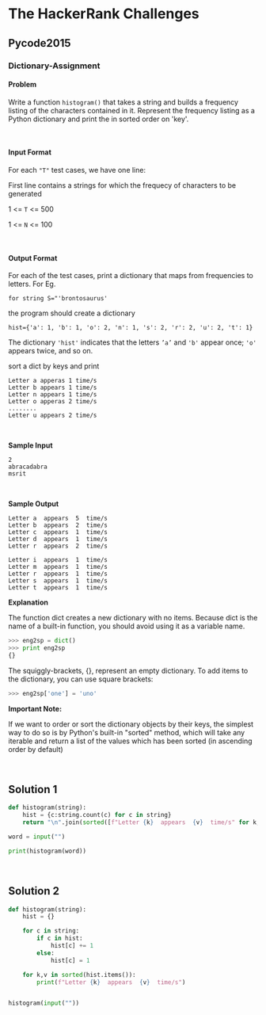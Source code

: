 # The HackerRank Challenges
## Pycode2015

### Dictionary-Assignment

#### Problem

Write a function `histogram()` that takes a string and builds a frequency listing of the characters contained in it. Represent the frequency listing as a Python dictionary and print the in sorted order on 'key'.



<br>

#### Input Format

For each `"T"` test cases, we have one line:

First line contains a strings for which the frequecy of characters to be generated

1 <= `T` <= 500

1 <= `N` <= 100

<br>



#### Output Format

For each of the test cases, print a dictionary that maps from frequencies to letters. For Eg.

`for string S="'brontosaurus'`

the program should create a dictionary

`hist={'a': 1, 'b': 1, 'o': 2, 'n': 1, 's': 2, 'r': 2, 'u': 2, 't': 1}`

The dictionary `'hist'` indicates that the letters `’a’` and `'b'` appear once; `'o'` appears twice, and so on.

sort a dict by keys and print


```
Letter a apperas 1 time/s
Letter b appears 1 time/s
Letter n appears 1 time/s
Letter o apperas 2 time/s
........
Letter u appears 2 time/s
```

<br>

**Sample Input**

```
2
abracadabra
msrit
```

<br>

**Sample Output**

```
Letter a  appears  5  time/s
Letter b  appears  2  time/s
Letter c  appears  1  time/s
Letter d  appears  1  time/s
Letter r  appears  2  time/s

Letter i  appears  1  time/s
Letter m  appears  1  time/s
Letter r  appears  1  time/s
Letter s  appears  1  time/s
Letter t  appears  1  time/s
```


**Explanation**

The function dict creates a new dictionary with no items. Because dict is the name of a built-in function, you should avoid using it as a variable name.

```python
>>> eng2sp = dict()
>>> print eng2sp
{}
```

The squiggly-brackets, {}, represent an empty dictionary. To add items to the dictionary, you can use square brackets:


```python
>>> eng2sp['one'] = 'uno'
```

**Important Note:**

If we want to order or sort the dictionary objects by their keys, the simplest way to do so is by Python's built-in "sorted" method, which will take any iterable and return a list of the values which has been sorted (in ascending order by default)

<br>



## Solution 1

```python
def histogram(string):
    hist = {c:string.count(c) for c in string}
    return "\n".join(sorted([f"Letter {k}  appears  {v}  time/s" for k,v in hist.items()]))

word = input("")

print(histogram(word))
```

<br>



## Solution 2

```python
def histogram(string):
    hist = {}

    for c in string:
        if c in hist:
            hist[c] += 1
        else:
            hist[c] = 1

    for k,v in sorted(hist.items()):
        print(f"Letter {k}  appears  {v}  time/s")


histogram(input(""))
```
